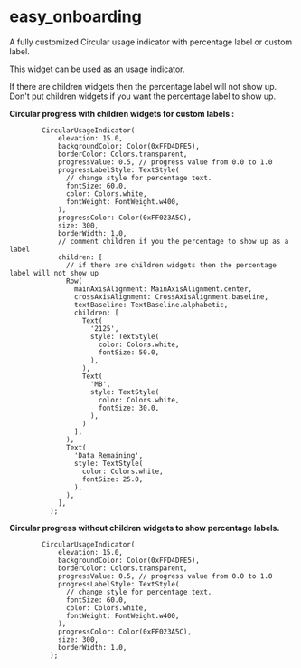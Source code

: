 # easy_onboarding

A fully customized Circular usage indicator with percentage label or custom label.

This widget can be used as an usage indicator.

If there are children widgets then the percentage label will not show up.
Don't put children widgets if you want the percentage label to show up.

<b>Circular progress with children widgets for custom labels : </b>

            CircularUsageIndicator(
                elevation: 15.0,
                backgroundColor: Color(0xFFD4DFE5),
                borderColor: Colors.transparent,
                progressValue: 0.5, // progress value from 0.0 to 1.0
                progressLabelStyle: TextStyle(
                  // change style for percentage text.
                  fontSize: 60.0,
                  color: Colors.white,
                  fontWeight: FontWeight.w400,
                ),
                progressColor: Color(0xFF023A5C),
                size: 300,
                borderWidth: 1.0,
                // comment children if you the percentage to show up as a label
                children: [
                  // if there are children widgets then the percentage label will not show up
                  Row(
                    mainAxisAlignment: MainAxisAlignment.center,
                    crossAxisAlignment: CrossAxisAlignment.baseline,
                    textBaseline: TextBaseline.alphabetic,
                    children: [
                      Text(
                        '2125',
                        style: TextStyle(
                          color: Colors.white,
                          fontSize: 50.0,
                        ),
                      ),
                      Text(
                        'MB',
                        style: TextStyle(
                          color: Colors.white,
                          fontSize: 30.0,
                        ),
                      )
                    ],
                  ),
                  Text(
                    'Data Remaining',
                    style: TextStyle(
                      color: Colors.white,
                      fontSize: 25.0,
                    ),
                  ),
                ],
              );

<b>Circular progress without children widgets to show percentage labels. </b>

            CircularUsageIndicator(
                elevation: 15.0,
                backgroundColor: Color(0xFFD4DFE5),
                borderColor: Colors.transparent,
                progressValue: 0.5, // progress value from 0.0 to 1.0
                progressLabelStyle: TextStyle(
                  // change style for percentage text.
                  fontSize: 60.0,
                  color: Colors.white,
                  fontWeight: FontWeight.w400,
                ),
                progressColor: Color(0xFF023A5C),
                size: 300,
                borderWidth: 1.0,
              );
